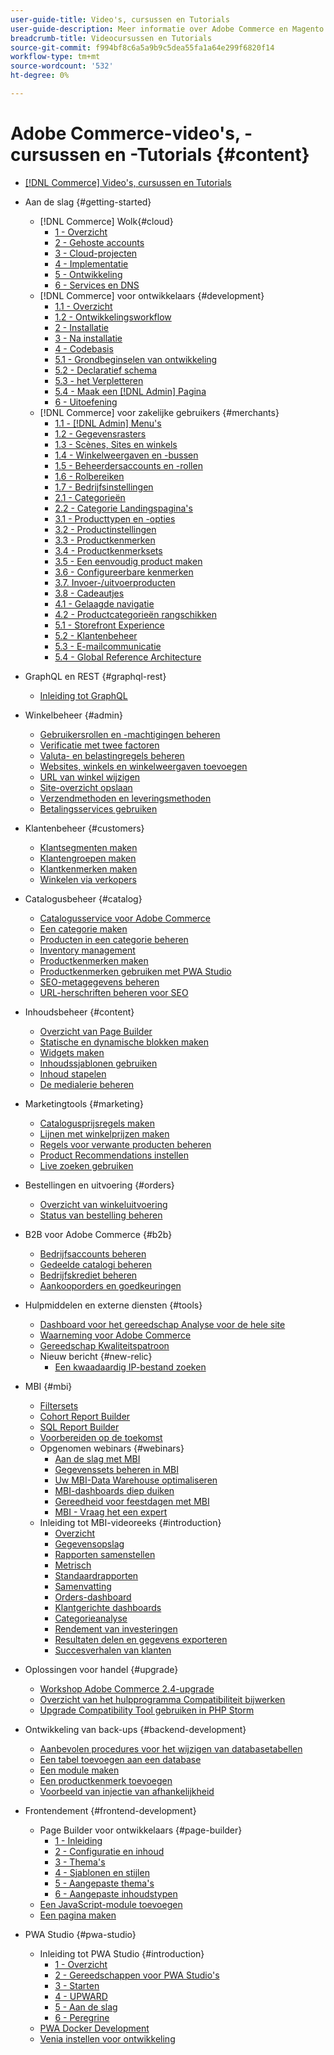 ```yaml
---
user-guide-title: Video's, cursussen en Tutorials
user-guide-description: Meer informatie over Adobe Commerce en Magento Open Source via video's, cursussen en zelfstudies.
breadcrumb-title: Videocursussen en Tutorials
source-git-commit: f994bf8c6a5a9b9c5dea55fa1a64e299f6820f14
workflow-type: tm+mt
source-wordcount: '532'
ht-degree: 0%

---
```



# Adobe Commerce-video&#39;s, -cursussen en -Tutorials {#content}

+ [[!DNL Commerce] Video&#39;s, cursussen en Tutorials](overview.md)
+ Aan de slag {#getting-started}
   + [!DNL Commerce] Wolk{#cloud}
      + [1 - Overzicht](../cloud/1-overview.md)
      + [2 - Gehoste accounts](../cloud/2-accounts.md)
      + [3 - Cloud-projecten](../cloud/3-projects.md)
      + [4 - Implementatie](../cloud/4-deployment.md)
      + [5 - Ontwikkeling](../cloud/5-dev-config.md)
      + [6 - Services en DNS](../cloud/6-launch.md)
   + [!DNL Commerce] voor ontwikkelaars {#development}
      + [1.1 - Overzicht](../backend-development/backend-1-1-overview.md)
      + [1.2 - Ontwikkelingsworkflow](../backend-development/backend-1-2-workflow.md)
      + [2 - Installatie](../backend-development/backend-2-install.md)
      + [3 - Na installatie](../backend-development/backend-3-post-install.md)
      + [4 - Codebasis](../backend-development/backend-4-code-base.md)
      + [5.1 - Grondbeginselen van ontwikkeling](../backend-development/backend-5-1-dev-basics.md)
      + [5.2 - Declaratief schema](../backend-development/backend-5-2-declarative-schema.md)
      + [5.3 - het Verpletteren](../backend-development/backend-5-3-routing.md)
      + [5.4 - Maak een [!DNL Admin] Pagina](../backend-development/backend-5-4-admin-page.md)
      + [6 - Uitoefening](../backend-development/backend-6-practice.md)
   + [!DNL Commerce] voor zakelijke gebruikers {#merchants}
      + [1.1 - [!DNL Admin] Menu&#39;s](../site-management/introduction/1-1-menus.md)
      + [1.2 - Gegevensrasters](../site-management/introduction/1-2-data-grids.md)
      + [1.3 - Scènes, Sites en winkels](../site-management/introduction/1-3-apps-scopes-sites-stores.md)
      + [1.4 - Winkelweergaven en -bussen](../site-management/introduction/1-4-store-views-cache.md)
      + [1.5 - Beheerdersaccounts en -rollen](../site-management/introduction/1-5-users-roles.md)
      + [1.6 - Rolbereiken](../site-management/introduction/1-6-role-scopes.md)
      + [1.7 - Bedrijfsinstellingen](../site-management/introduction/1-7-business-settings.md)
      + [2.1 - Categorieën](../site-management/introduction/2-1-categories.md)
      + [2.2 - Categorie Landingspagina&#39;s](../site-management/introduction/2-2-category-landing-page.md)
      + [3.1 - Producttypen en -opties](../site-management/introduction/3-1-product-types-options.md)
      + [3.2 - Productinstellingen](../site-management/introduction/3-2-product-settings.md)
      + [3.3 - Productkenmerken](../site-management/introduction/3-3-product-attributes.md)
      + [3.4 - Productkenmerksets](../site-management/introduction/3-4-product-attribute-sets.md)
      + [3.5 - Een eenvoudig product maken](../site-management/introduction/3-5-create-simple-product.md)
      + [3.6 - Configureerbare kenmerken](../site-management/introduction/3-6-configurable-attributes.md)
      + [3.7. Invoer-/uitvoerproducten](../site-management/introduction/3-7-import-export-products.md)
      + [3.8 - Cadeautjes](../site-management/introduction/3-8-gift-cards.md)
      + [4.1 - Gelaagde navigatie](../site-management/introduction/4-1-layered-navigation.md)
      + [4.2 - Productcategorieën rangschikken](../site-management/introduction/4-2-arrange-product-categories.md)
      + [5.1 - Storefront Experience](../site-management/introduction/5-1-storefront-experience.md)
      + [5.2 - Klantenbeheer](../site-management/introduction/5-2-customer-management.md)
      + [5.3 - E-mailcommunicatie](../site-management/introduction/5-3-store-communications.md)
      + [5.4 - Global Reference Architecture](https://experienceleague.adobe.com/docs/commerce-operations/implementation-playbook/architecture/global-reference.html)



+ GraphQL en REST {#graphql-rest}
   + [Inleiding tot GraphQL](https://experienceleague-review.corp.adobe.com/docs/commerce-learn/graphql-rest/getting-started-graphql.html)

+ Winkelbeheer {#admin}
   + [Gebruikersrollen en -machtigingen beheren](../site-management/users-roles-permissions.md)
   + [Verificatie met twee factoren](../site-management/two-factor-authentication.md)
   + [Valuta- en belastingregels beheren](../site-management/currency-tax-rules.md)
   + [Websites, winkels en winkelweergaven toevoegen](../site-management/add-websites-stores-views.md)
   + [URL van winkel wijzigen](../site-management/change-store-url.md)
   + [Site-overzicht opslaan](../site-management/site-map-setup.md)
   + [Verzendmethoden en leveringsmethoden](../site-management/shipping-delivery.md)
   + [Betalingsservices gebruiken](../site-management/payment-services.md)


+ Klantenbeheer {#customers}
   + [Klantsegmenten maken](../site-management/customer-segments.md)
   + [Klantengroepen maken](../site-management/customer-groups.md)
   + [Klantkenmerken maken](../site-management/customer-attributes.md)
   + [Winkelen via verkopers](../site-management/seller-assisted-shopping.md)

+ Catalogusbeheer {#catalog}
   + [Catalogusservice voor Adobe Commerce](../site-management/catalog-service.md)
   + [Een categorie maken](../site-management/category-create.md)
   + [Producten in een categorie beheren](../site-management/category-products.md)
   + [Inventory management](../site-management/inventory-management.md)
   + [Productkenmerken maken](../site-management/product-attributes-create.md)
   + [Productkenmerken gebruiken met PWA Studio](../site-management/product-attributes-pwa.md)
   + [SEO-metagegevens beheren](../site-management/seo-metadata.md)
   + [URL-herschriften beheren voor SEO](../site-management/seo-url-rewrites.md)

+ Inhoudsbeheer {#content}
   + [Overzicht van Page Builder](../site-management/page-builder-overview.md)
   + [Statische en dynamische blokken maken](../site-management/static-dynamic-blocks.md)
   + [Widgets maken](../site-management/widgets.md)
   + [Inhoudssjablonen gebruiken](../site-management/content-templates.md)
   + [Inhoud stapelen](../site-management/content-staging.md)
   + [De medialerie beheren](../site-management/media-gallery.md)

+ Marketingtools {#marketing}
   + [Catalogusprijsregels maken](../site-management/catalog-price-rules.md)
   + [Lijnen met winkelprijzen maken](../site-management/cart-price-rules.md)
   + [Regels voor verwante producten beheren](../site-management/related-product-rules.md)
   + [Product Recommendations instellen](../site-management/product-recommendations.md)
   + [Live zoeken gebruiken](../site-management/live-search.md)

+ Bestellingen en uitvoering {#orders}
   + [Overzicht van winkeluitvoering](../site-management/store-fulfillment.md)
   + [Status van bestelling beheren](../site-management/order-status.md)

+ B2B voor Adobe Commerce {#b2b}
   + [Bedrijfsaccounts beheren](../b2b/company-accounts.md)
   + [Gedeelde catalogi beheren](../b2b/shared-catalogs.md)
   + [Bedrijfskrediet beheren](../b2b/company-credit.md)
   + [Aankooporders en goedkeuringen](../b2b/purchase-orders.md)

+ Hulpmiddelen en externe diensten {#tools}
   + [Dashboard voor het gereedschap Analyse voor de hele site](../tools/site-wide-analysis-tool.md)
   + [Waarneming voor Adobe Commerce](../tools/observation-tool.md)
   + [Gereedschap Kwaliteitspatroon](../tools/quality-patch-tool.md)
   + Nieuw bericht {#new-relic}
      + [Een kwaadaardig IP-bestand zoeken](../new-relic/malicious-ip.md)

+ MBI {#mbi}
   + [Filtersets](../business-intelligence/filter-sets.md)
   + [Cohort Report Builder](../business-intelligence/cohort-report-builder.md)
   + [SQL Report Builder](../business-intelligence/sql-report-builder.md)
   + [Voorbereiden op de toekomst](../business-intelligence/prepare-for-future.md)
   + Opgenomen webinars {#webinars}
      + [Aan de slag met MBI](https://experienceleague.adobe.com/docs/commerce-events/events/mbi/2021/getting-started.html)
      + [Gegevenssets beheren in MBI](https://experienceleague.adobe.com/docs/commerce-events/events/mbi/2022/manage-data-sets.html)
      + [Uw MBI-Data Warehouse optimaliseren](https://experienceleague.adobe.com/docs/commerce-events/events/mbi/2021/optimize-data-warehouse.html)
      + [MBI-dashboards diep duiken](https://experienceleague.adobe.com/docs/commerce-events/events/mbi/2021/dashboards-deep-dive.html)
      + [Gereedheid voor feestdagen met MBI](https://experienceleague.adobe.com/docs/commerce-events/events/mbi/2021/holiday-readiness.html)
      + [MBI - Vraag het een expert](https://experienceleague.adobe.com/docs/commerce-events/events/mbi/2021/ask-expert.html)
   + Inleiding tot MBI-videoreeks {#introduction}
      + [Overzicht](../business-intelligence/1-overview.md)
      + [Gegevensopslag](../business-intelligence/2-data-warehousing.md)
      + [Rapporten samenstellen](../business-intelligence/3-build-reports.md)
      + [Metrisch](../business-intelligence/4-metrics.md)
      + [Standaardrapporten](../business-intelligence/5-standard-reports.md)
      + [Samenvatting](../business-intelligence/6-executive-summary-dashboard.md)
      + [Orders-dashboard](../business-intelligence/7-orders-dashboard.md)
      + [Klantgerichte dashboards](../business-intelligence/8-customer-focused-dashboards.md)
      + [Categorieanalyse](../business-intelligence/9-category-analysis.md)
      + [Rendement van investeringen](../business-intelligence/10-roi-tracking.md)
      + [Resultaten delen en gegevens exporteren](../business-intelligence/11-share-results-export-data.md)
      + [Succesverhalen van klanten](../business-intelligence/12-customer-success.md)

+ Oplossingen voor handel {#upgrade}
   + [Workshop Adobe Commerce 2.4-upgrade](../upgrade/2.4-upgrade-workshop.md)
   + [Overzicht van het hulpprogramma Compatibiliteit bijwerken](../upgrade/upgrade-compatibility-tool-overview.md)
   + [Upgrade Compatibility Tool gebruiken in PHP Storm](../upgrade/uct-phpstorm.md)

+ Ontwikkeling van back-ups {#backend-development}
   + [Aanbevolen procedures voor het wijzigen van databasetabellen](https://experienceleague.adobe.com/docs/commerce-operations/implementation-playbook/best-practices/development/modifying-core-and-third-party-tables.html)
   + [Een tabel toevoegen aan een database](../backend-development/new-db-table.md)
   + [Een module maken](../backend-development/create-module.md)
   + [Een productkenmerk toevoegen](../backend-development/add-product-attribute.md)
   + [Voorbeeld van injectie van afhankelijkheid](../backend-development/dependency-injection.md)

+ Frontendement {#frontend-development}
   + Page Builder voor ontwikkelaars {#page-builder}
      + [1 - Inleiding](../frontend-development/page-builder/1-intro-case-studies.md)
      + [2 - Configuratie en inhoud](../frontend-development/page-builder/2-config-create-content.md)
      + [3 - Thema&#39;s](../frontend-development/page-builder/3-themes.md)
      + [4 - Sjablonen en stijlen](../frontend-development/page-builder/4-admin-templates-apply-styles.md)
      + [5 - Aangepaste thema&#39;s](../frontend-development/page-builder/5-customize-theme.md)
      + [6 - Aangepaste inhoudstypen](../frontend-development/page-builder/6-custom-content-types.md)
   + [Een JavaScript-module toevoegen](../frontend-development/add-javascript-module.md)
   + [Een pagina maken](../frontend-development/create-page.md)

+ PWA Studio {#pwa-studio}
   + Inleiding tot PWA Studio {#introduction}
      + [1 - Overzicht](../pwa/introduction/1-overview.md)
      + [2 - Gereedschappen voor PWA Studio&#39;s](../pwa/introduction/2-pwa-studio-tools.md)
      + [3 - Starten](../pwa/introduction/3-launch.md)
      + [4 - UPWARD](../pwa/introduction/4-upward.md)
      + [5 - Aan de slag](../pwa/introduction/5-getting-started.md)
      + [6 - Peregrine](../pwa/introduction/6-peregrine.md)
   + [PWA Docker Development](../pwa/pwa-docker-development.md)
   + [Venia instellen voor ontwikkeling](../pwa/set-up-venia-for-dev.md)
